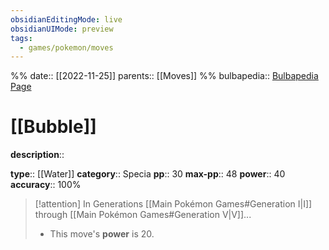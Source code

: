 ```yaml
---
obsidianEditingMode: live
obsidianUIMode: preview
tags:
  - games/pokemon/moves
---
```

%%
date:: [[2022-11-25]]
parents:: [[Moves]]
%%
bulbapedia:: [Bulbapedia Page]()

# [[Bubble]]

**description**:: 

**type**:: [[Water]]
**category**:: Specia
**pp**:: 30
**max-pp**:: 48
**power**:: 40
**accuracy**:: 100%

> [!attention] In Generations [[Main Pokémon Games#Generation I|I]] through [[Main Pokémon Games#Generation V|V]]...
> - This move's **power** is 20.